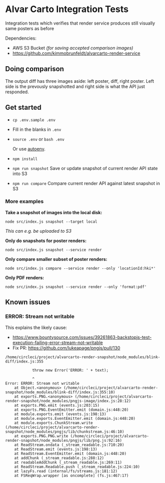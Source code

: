 # Alvar Carto Integration Tests

Integration tests which verifies that render service produces still visually
same posters as before

Dependencies:

* AWS S3 Bucket *(for saving accepted comparison images)*
* https://github.com/kimmobrunfeldt/alvarcarto-render-service


## Doing comparison

The output diff has three images aside: left poster, diff, right poster.
Left side is the prevously snapshotted and right side is what the API just
responded.

## Get started

* `cp .env.sample .env`
* Fill in the blanks in `.env`
* `source .env` or `bash .env`

  Or use [autoenv](https://github.com/kennethreitz/autoenv).

* `npm install`
* `npm run snapshot` Save or update snapshot of current render API state into S3
* `npm run compare` Compare current render API against latest snapshot in S3


### More examples


**Take a snapshot of images into the local disk:**

`node src/index.js snapshot --target local`

*This can e.g. be uploaded to S3*

**Only do snapshots for poster renders:**

`node src/index.js snapshot --service render`

**Only compare smaller subset of poster renders:**

`node src/index.js compare --service render --only 'locationId:hki*'`


**Only PDF renders:**

`node src/index.js snapshot --service render --only 'format:pdf'`


## Known issues


### ERROR: Stream not writable

This explains the likely cause:

* https://www.bountysource.com/issues/39261863-backstopjs-test-execution-failing-error-stream-not-writable
* Fix PR: https://github.com/lukeapage/pngjs/pull/130

```
/home/circleci/project/alvarcarto-render-snapshot/node_modules/blink-diff/index.js:355

			throw new Error('ERROR: ' + text);

			^
Error: ERROR: Stream not writable
    at Object.<anonymous> (/home/circleci/project/alvarcarto-render-snapshot/node_modules/blink-diff/index.js:355:10)
    at exports.PNG.<anonymous> (/home/circleci/project/alvarcarto-render-snapshot/node_modules/pngjs-image/index.js:28:12)
    at exports.PNG.emit (events.js:203:15)
    at exports.PNG.EventEmitter.emit (domain.js:448:20)
    at module.exports.emit (events.js:198:13)
    at module.exports.EventEmitter.emit (domain.js:448:20)
    at module.exports.ChunkStream.write (/home/circleci/project/alvarcarto-render-snapshot/node_modules/pngjs/lib/chunkstream.js:46:10)
    at exports.PNG.PNG.write (/home/circleci/project/alvarcarto-render-snapshot/node_modules/pngjs/lib/png.js:92:16)
    at ReadStream.ondata (_stream_readable.js:710:20)
    at ReadStream.emit (events.js:198:13)
    at ReadStream.EventEmitter.emit (domain.js:448:20)
    at addChunk (_stream_readable.js:288:12)
    at readableAddChunk (_stream_readable.js:269:11)
    at ReadStream.Readable.push (_stream_readable.js:224:10)
    at lazyFs.read (internal/fs/streams.js:181:12)
    at FSReqWrap.wrapper [as oncomplete] (fs.js:467:17)
```
